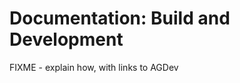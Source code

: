Documentation: Build and Development
====================================

FIXME - explain how, with links to AGDev
